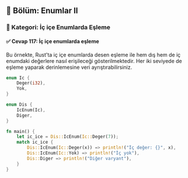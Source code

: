## 📘 Bölüm: Enumlar II  
### 🔹 Kategori: İç içe Enumlarda Eşleme  
#### ✅ Cevap 117: İç içe enumlarda eşleme

Bu örnekte, Rust'ta iç içe enumlarda desen eşleme ile hem dış hem de iç enumdaki değerlere nasıl erişileceği gösterilmektedir. Her iki seviyede de eşleme yaparak derinlemesine veri ayrıştırabilirsiniz.

```rust
enum Ic {
    Deger(i32),
    Yok,
}

enum Dis {
    IcEnum(Ic),
    Diger,
}

fn main() {
    let ic_ice = Dis::IcEnum(Ic::Deger(7));
    match ic_ice {
        Dis::IcEnum(Ic::Deger(x)) => println!("İç değer: {}", x),
        Dis::IcEnum(Ic::Yok) => println!("İç yok"),
        Dis::Diger => println!("Diğer varyant"),
    }
}
```

